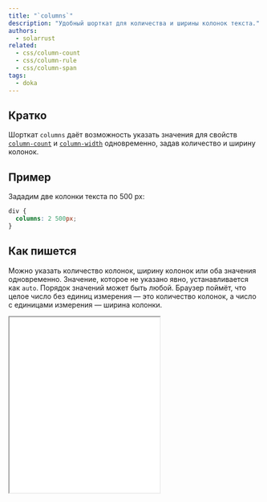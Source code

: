 ```yaml
---
title: "`columns`"
description: "Удобный шорткат для количества и ширины колонок текста."
authors:
  - solarrust
related:
  - css/column-count
  - css/column-rule
  - css/column-span
tags:
  - doka
---
```


## Кратко

Шорткат `columns` даёт возможность указать значения для свойств [`column-count`](/css/column-count/) и [`column-width`](/css/column-width/) одновременно, задав количество и ширину колонок.

## Пример

Зададим две колонки текста по 500 px:

```css
div {
  columns: 2 500px;
}
```

## Как пишется

Можно указать количество колонок, ширину колонок или оба значения одновременно. Значение, которое не указано явно, устанавливается как `auto`. Порядок значений может быть любой. Браузер поймёт, что целое число без единиц измерения — это количество колонок, а число с единицами измерения — ширина колонки.

<iframe title="Изменение ширины колонки" src="demos/basic/" height="350"></iframe>
